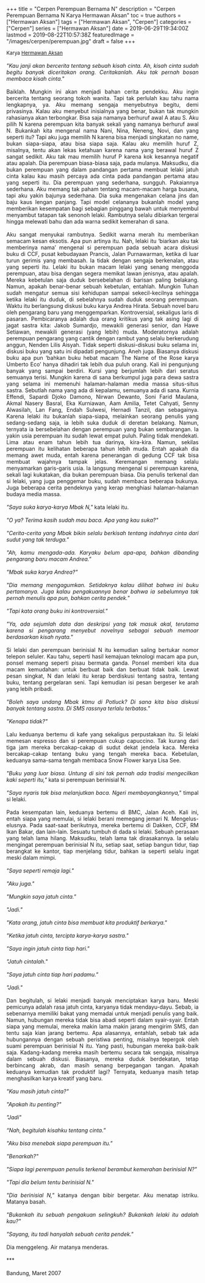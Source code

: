 +++
title = "Cerpen Perempuan Bernama N"
description = "Cerpen Perempuan Bernama N Karya Hermawan Aksan"
toc = true
authors = ["Hermawan Aksan"]
tags = ["Hermawan Aksan", "Cerpen"]
categories = ["Cerpen"]
series = ["Hermawan Aksan"]
date = 2019-06-29T19:34:00Z
lastmod = 2019-08-22T10:57:38Z
featuredImage = "/images/cerpen/perempuan.jpg"
draft = false
+++

<div style="text-align: justify;">
<div style="font-size: small;">Karya <a href="/authors/hermawan-aksan/" target="_blank">Hermawan Aksan</a></div><br />
<i>"Kau janji akan bercerita tentang sebuah kisah cinta. Ah, kisah cinta sudah begitu banyak diceritakan orang. Ceritakanlah. Aku tak pernah bosan membaca kisah cinta."</i><br /><br />
Baiklah. Mungkin ini akan menjadi bahan cerita pendekku. Aku ingin bercerita tentang seorang tokoh wanita. Tapi tak perlulah kau tahu nama lengkapnya, ya. Aku memang sengaja menyebutnya begitu, demi privasinya. Kalau aku menyebut inisialnya yang benar, bukan tak mungkin rahasianya akan terbongkar. Bisa saja namanya berhuruf awal A atau S. Aku pilih N karena perempuan kita banyak sekali yang namanya berhuruf awal N. Bukankah kita mengenal nama Nani, Nina, Neneng, Novi, dan yang seperti itu? Tapi aku juga memilih N karena bisa menjadi singkatan no name, bukan siapa-siapa, atau bisa siapa saja. Kalau aku memilih huruf Z, misalnya, tentu akan lekas ketahuan karena nama yang berawal huruf Z sangat sedikit. Aku tak mau memilih huruf P karena kok kesannya negatif atau apalah. Dia perempuan biasa-biasa saja, pada mulanya. Maksudku, dia bukan perempuan yang dalam pandangan pertama membuat lelaki jatuh cinta kalau kau masih percaya ada cinta pada pandangan pertama atau yang seperti itu. Dia perempuan yang sederhana, sungguh. Pakaiannya sederhana. Aku memang tak paham tentang macam-macam harga busana, tapi aku yakin bajunya sederhana. Dia suka mengenakan celana jins dan baju kaus lengan panjang. Tapi model celananya bukanlah model yang memberikan kesempatan bagi sebagian pinggang bawah untuk menyembul menyambut tatapan tak senonoh lelaki. Rambutnya selalu dibiarkan tergerai hingga melewati bahu dan ada warna sedikit kemerahan di sana.<br /><br />
Aku sangat menyukai rambutnya. Sedikit warna merah itu memberikan semacam kesan eksotis. Apa pun artinya itu. Nah, lelaki itu ‘biarkan aku tak memberinya nama’ mengenal si perempuan pada sebuah acara diskusi buku di CCF, pusat kebudayaan Prancis, Jalan Purnawarman, ketika di luar turun gerimis yang membasah. Ia tidak dengan sengaja berkenalan, atau yang seperti itu. Lelaki itu bukan macam lelaki yang senang menggoda perempuan, atau bisa dengan segera memikat lawan jenisnya, atau apalah. Mereka kebetulan saja duduk bersebelahan di barisan paling belakang. Namun, apakah benar-benar sebuah kebetulan, entahlah. Mungkin Tuhan sudah mengatur semua sisi kehidupan sampai sekecil-kecilnya sehingga ketika lelaki itu duduk, di sebelahnya sudah duduk seorang perempuan. Waktu itu berlangsung diskusi buku karya Andrea Hirata. Sebuah novel baru oleh pengarang baru yang menggemparkan. Kontroversial, sekaligus laris di pasaran. Pembicaranya adalah dua orang kritikus yang tak asing lagi di jagat sastra kita: Jakob Sumardjo, mewakili generasi senior, dan Hawe Setiawan, mewakili generasi (yang lebih) muda. Moderatornya adalah perempuan pengarang yang cantik dengan rambut yang selalu berkerudung anggun, Nenden Lilis Aisyah. Tidak seperti diskusi-diskusi buku selama ini, diskusi buku yang satu ini dipadati pengunjung. Aneh juga. Biasanya diskusi buku apa pun ‘bahkan buku hebat macam The Name of the Rose karya Umberto Eco’ hanya dihadiri tak lebih dua puluh orang. Kali ini pengunjung banyak yang sampai berdiri. Kursi yang berjumlah lebih dari seratus semuanya terisi. Mungkin karena di sana berkumpul juga para dewa sastra yang selama ini memenuhi halaman-halaman media massa situs-situs sastra. Sebutlah nama yang ada di kepalamu, semuanya ada di sana. Kurnia Effendi, Sapardi Djoko Damono, Nirwan Dewanto, Soni Farid Maulana, Akmal Nasery Basral, Eka Kurniawan, Aam Amilia, Tetet Cahyati, Senny Alwasilah, Lan Fang, Endah Sulwesi, Hernadi Tanzil, dan sebagainya. Karena lelaki itu bukanlah siapa-siapa, melainkan seorang penulis yang sedang-sedang saja, ia lebih suka duduk di deretan belakang. Namun, ternyata ia bersebelahan dengan perempuan yang bukan sembarangan. Ia yakin usia perempuan itu sudah lewat empat puluh. Paling tidak mendekati. Lima atau enam tahun lebih tua darinya, kira-kira. Namun, sekilas perempuan itu kelihatan beberapa tahun lebih muda. Entah apakah dia memang awet muda, entah karena penerangan di gedung CCF tak bisa membuat wajahnya tampak jelas. Keremangan memang selalu menyamarkan garis-garis usia. Ia langsung mengenal si perempuan karena, sekali lagi kukatakan, dia bukan perempuan biasa. Dia penulis terkenal dan si lelaki, yang juga penggemar buku, sudah membaca beberapa bukunya. Juga beberapa cerita pendeknya yang kerap menghiasi halaman-halaman budaya media massa. <br /><br />
<i>"Saya suka karya-karya Mbak N,"</i> kata lelaki itu.<br /><br />
<i>"O ya? Terima kasih sudah mau baca. Apa yang kau suka?"</i><br /><br />
<i>"Cerita-cerita yang Mbak bikin selalu berkisah tentang indahnya cinta dari sudut yang tak terduga."</i><br /><br />
<i>"Ah, kamu mengada-ada. Karyaku belum apa-apa, bahkan dibanding pengarang baru macam Andrea."</i><br /><br />
<i>"Mbak suka karya Andrea?"</i><br /><br />
<i>"Dia memang mengagumkan. Setidaknya kalau dilihat bahwa ini buku pertamanya. Juga kalau pengakuannya benar bahwa ia sebelumnya tak pernah menulis apa pun, bahkan cerita pendek."</i><br /><br />
<i>"Tapi kata orang buku ini kontroversial."</i><br /><br />
<i>"Ya, ada sejumlah data dan deskripsi yang tak masuk akal, terutama karena si pengarang menyebut novelnya sebagai sebuah memoar berdasarkan kisah nyata."</i><br /><br />Si lelaki dan perempuan berinisial N itu kemudian saling bertukar nomor telepon seluler. Kau tahu, seperti hasil kemajuan teknologi macam apa pun, ponsel memang seperti pisau bermata ganda. Ponsel memberi kita dua macam kemudahan: untuk berbuat baik dan berbuat tidak baik. Lewat pesan singkat, N dan lelaki itu kerap berdiskusi tentang sastra, tentang buku, tentang pergelaran seni. Tapi kemudian isi pesan bergeser ke arah yang lebih pribadi.<br /><br />
<i>"Boleh saya undang Mbak ktmu di Potluck? Di sana kita bisa diskusi banyak tentang sastra. Di SMS rassnya terlalu terbatas."</i><br /><br />
<i>"Kenapa tidak?"</i><br /><br />
Lalu keduanya bertemu di kafe yang sekaligus perpustakaan itu. Si lelaki memesan espresso dan si perempuan cukup capuccino. Tak kurang dari tiga jam mereka bercakap-cakap di sudut dekat jendela kaca. Mereka bercakap-cakap tentang buku yang tengah mereka baca. Kebetulan, keduanya sama-sama tengah membaca Snow Flower karya Lisa See. <br /><br />
<i>"Buku yang luar biasa. Untung di sini tak pernah ada tradisi mengecilkan kaki seperti itu,"</i> kata si perempuan berinisial N.<br /><br />
<i>"Saya nyaris tak bisa melanjutkan baca. Ngeri membayangkannya,"</i> timpal si lelaki.<br /><br />
Pada kesempatan lain, keduanya bertemu di BMC, Jalan Aceh. Kali ini, entah siapa yang memulai, si lelaki berani memegang jemari N. Mengelus-elusnya. Pada saat-saat berikutnya, mereka bertemu di Dakken, CCF, RM Ikan Bakar, dan lain-lain. Sesuatu tumbuh di dada si lelaki. Sebuah perasaan yang telah lama hilang. Maksudku, telah lama tak dirasakannya. Ia selalu mengingat perempuan berinisial N itu, setiap saat, setiap bangun tidur, tiap berangkat ke kantor, tiap menjelang tidur, bahkan ia seperti selalu ingat meski dalam mimpi.<br /><br />
<i>"Saya seperti remaja lagi."</i><br /><br />
<i>"Aku juga."</i><br /><br />
<i>"Mungkin saya jatuh cinta."</i><br /><br />
<i>"Jadi."</i><br /><br />
<i>"Kata orang, jatuh cinta bisa membuat kita produktif berkarya."</i><br /><br />
<i>"Ketika jatuh cinta, tercipta karya-karya sastra."</i><br /><br />
<i>"Saya ingin jatuh cinta tiap hari."</i><br /><br />
<i>"Jatuh cintalah."</i><br /><br />
<i>"Saya jatuh cinta tiap hari padamu."</i><br /><br />
<i>"Jadi."</i><br /><br />
Dan begitulah, si lelaki menjadi banyak menciptakan karya baru. Meski pemicunya adalah rasa jatuh cinta, karyanya tidak mendayu-dayu. Sebab, ia sebenarnya memiliki bakat yang memadai untuk menjadi penulis yang baik. Namun, hubungan mereka tidak bisa abadi seperti dalam syair-syair. Entah siapa yang memulai, mereka makin lama makin jarang mengirim SMS, dan tentu saja kian jarang bertemu. Apa alasannya, entahlah, sebab tak ada hubungannya dengan sebuah peristiwa penting, misalnya tepergok oleh suami perempuan berinisial N itu. Yang pasti, hubungan mereka baik-baik saja. Kadang-kadang mereka masih bertemu secara tak sengaja, misalnya dalam sebuah diskusi. Biasanya, mereka duduk berdekatan, tetap berbincang akrab, dan masih senang berpegangan tangan. Apakah keduanya kemudian tak produktif lagi? Ternyata, keduanya masih tetap menghasilkan karya kreatif yang baru.<br /><br />
<i>"Kau masih jatuh cinta?"</i><br /><br />
<i>"Apakah itu penting?"</i><br /><br />
<i>"Jadi"</i><br /><br />
<i>“Nah, begitulah kisahku tentang cinta.”</i><br /><br />
<i>"Aku bisa menebak siapa perempuan itu."</i><br /><br />
<i>"Benarkah?"</i><br /><br />
<i>"Siapa lagi perempuan penulis terkenal berambut kemerahan berinisial N?"</i><br /><br />
<i>"Tapi dia belum tentu berinisial N."</i><br /><br />
<i>"Dia berinisial N,"</i> katanya dengan bibir bergetar. Aku menatap istriku. Matanya basah.<br /><br />
<i>"Bukankah itu sebuah pengakuan selingkuh? Bukankah lelaki itu adalah kau?"</i><br /><br />
<i>"Sayang, itu tadi hanyalah sebuah cerita pendek."</i><br /><br />
Dia menggeleng. Air matanya menderas.<br /><br />*** <br /><br />Bandung, Maret 2007</div>
